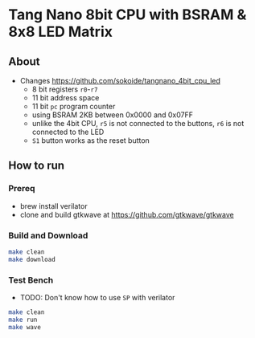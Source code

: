 # Tang Nano 8bit CPU with BSRAM & 8x8 LED Matrix

## About

* Changes <https://github.com/sokoide/tangnano_4bit_cpu_led>
  * 8 bit registers `r0`-`r7`
  * 11 bit address space
  * 11 bit `pc` program counter
  * using BSRAM 2KB between 0x0000 and 0x07FF
  * unlike the 4bit CPU, `r5` is not connected to the buttons, `r6` is not connected to the LED
  * `S1` button works as the reset button

## How to run

### Prereq

* brew install verilator
* clone and build gtkwave at <https://github.com/gtkwave/gtkwave>

### Build and Download

```bash
make clean
make download
```

### Test Bench

* TODO: Don't know how to use `SP` with verilator

```bash
make clean
make run
make wave
```
